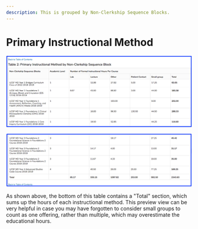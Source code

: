 ```yaml
---
description: This is grouped by Non-Clerkship Sequence Blocks.
---
```


# Primary Instructional Method

![Top Part of Table 2](../../images/curriculum_inventory/verification_tables/primary_instructional_method/top_part.png)

![Bottom of Table 2](../../images/curriculum_inventory/verification_tables/primary_instructional_method/bottom_part.png)

As shown above, the bottom of this table contains a "Total" section, which sums up the hours of each instructional method. This preview view can be very helpful in case you may have forgotten to consider small groups to count as one offering, rather than multiple, which may overestimate the educational hours.